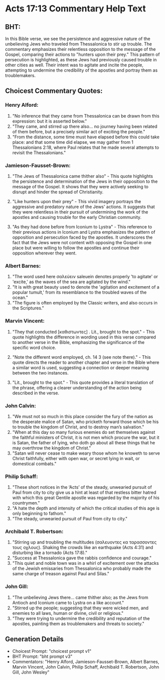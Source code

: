 # Acts 17:13 Commentary Help Text

## BHT:
In this Bible verse, we see the persistence and aggressive nature of the unbelieving Jews who traveled from Thessalonica to stir up trouble. The commentary emphasizes their relentless opposition to the message of the Gospel, comparing their actions to "hunters upon their prey." This pattern of persecution is highlighted, as these Jews had previously caused trouble in other cities as well. Their intent was to agitate and incite the people, attempting to undermine the credibility of the apostles and portray them as troublemakers.

## Choicest Commentary Quotes:
### Henry Alford:
1. "No inference that they came from Thessalonica can be drawn from this expression: but it is asserted below." 
2. "They came, and stirred up there also... no journey having been related of them before, but a precisely similar act of exciting the people." 
3. "From the distance, some time must have elapsed before this could take place: and that some time did elapse, we may gather from 1 Thessalonians 2:18, where Paul relates that he made several attempts to revisit the Thessalonians."

### Jamieson-Fausset-Brown:
1. "The Jews of Thessalonica came thither also" - This quote highlights the persistence and determination of the Jews in their opposition to the message of the Gospel. It shows that they were actively seeking to disrupt and hinder the spread of Christianity.

2. "Like hunters upon their prey" - This vivid imagery portrays the aggressive and predatory nature of the Jews' actions. It suggests that they were relentless in their pursuit of undermining the work of the apostles and causing trouble for the early Christian community.

3. "As they had done before from Iconium to Lystra" - This reference to their previous actions in Iconium and Lystra emphasizes the pattern of opposition and persecution faced by the apostles. It underscores the fact that the Jews were not content with opposing the Gospel in one place but were willing to follow the apostles and continue their opposition wherever they went.

### Albert Barnes:
1. "The word used here σαλεύειν saleuein denotes properly 'to agitate' or 'excite,' as the waves of the sea are agitated by the wind."
2. "It is with great beauty used to denote the 'agitation and excitement of a popular tumult,' from its resemblance to the troubled waves of the ocean."
3. "The figure is often employed by the Classic writers, and also occurs in the Scriptures."

### Marvin Vincent:
1. "They that conducted [καθιστωντες] . Lit., brought to the spot." - This quote highlights the difference in wording used in this verse compared to another verse in the Bible, emphasizing the significance of the specific word choice.

2. "Note the different word employed, ch. 14 3 (see note there)." - This quote directs the reader to another chapter and verse in the Bible where a similar word is used, suggesting a connection or deeper meaning between the two instances.

3. "Lit., brought to the spot." - This quote provides a literal translation of the phrase, offering a clearer understanding of the action being described in the verse.

### John Calvin:
1. "We must not so much in this place consider the fury of the nation as the desperate malice of Satan, who pricketh forward those which be his to trouble the kingdom of Christ, and to destroy man’s salvation." 
2. "When at this day so many furious enemies do set themselves against the faithful ministers of Christ, it is not men which procure the war, but it is Satan, the father of lying, who doth go about all these things that he may overthrow the kingdom of Christ." 
3. "Satan will never cease to make weary those whom he knoweth to serve Christ faithfully, either with open war, or secret lying in wait, or domestical combats."

### Philip Schaff:
1. "These short notices in the ‘Acts’ of the steady, unwearied pursuit of Paul from city to city give us a hint at least of that restless bitter hatred with which this great Gentile apostle was regarded by the majority of his countrymen." 
2. "A hate the depth and intensity of which the critical studies of this age is only beginning to fathom."
3. "The steady, unwearied pursuit of Paul from city to city."

### Archibald T. Robertson:
1. "Stirring up and troubling the multitudes (σαλευοντες κα ταρασσοντες τους οχλους). Shaking the crowds like an earthquake (Acts 4:31) and disturbing like a tornado (Acts 17:8)."
2. "Success at Thessalonica gave the rabbis confidence and courage."
3. "This quiet and noble town was in a whirl of excitement over the attacks of the Jewish emissaries from Thessalonica who probably made the same charge of treason against Paul and Silas."

### John Gill:
1. "The unbelieving Jews there... came thither also; as the Jews from Antioch and Iconium came to Lystra on a like account." 
2. "Stirred up the people; suggesting that they were wicked men, and enemies to all laws, human or divine, civil or religious."
3. "They were trying to undermine the credibility and reputation of the apostles, painting them as troublemakers and threats to society."


## Generation Details
- Choicest Prompt: "choicest prompt v1"
- BHT Prompt: "bht prompt v3"
- Commentators: "Henry Alford, Jamieson-Fausset-Brown, Albert Barnes, Marvin Vincent, John Calvin, Philip Schaff, Archibald T. Robertson, John Gill, John Wesley"
